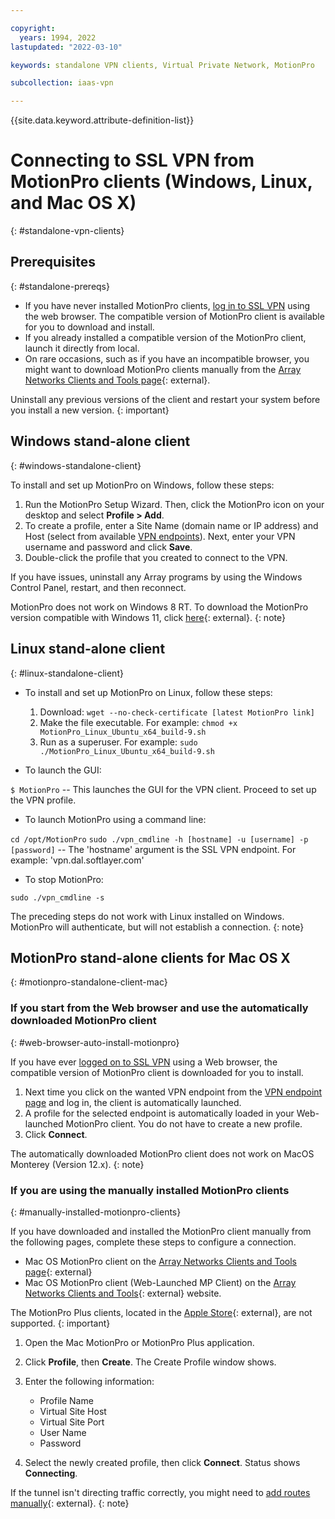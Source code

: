 ```yaml
---

copyright:
  years: 1994, 2022
lastupdated: "2022-03-10"

keywords: standalone VPN clients, Virtual Private Network, MotionPro

subcollection: iaas-vpn

---
```


{{site.data.keyword.attribute-definition-list}}

# Connecting to SSL VPN from MotionPro clients (Windows, Linux, and Mac OS X)
{: #standalone-vpn-clients}

## Prerequisites
{: #standalone-prereqs}

* If you have never installed MotionPro clients, [log in to SSL VPN](/docs/iaas-vpn?topic=iaas-vpn-getting-started#login-to-the-vpn) using the web browser. The compatible version of MotionPro client is available for you to download and install.
* If you already installed a compatible version of the MotionPro client, launch it directly from local.  
* On rare occasions, such as if you have an incompatible browser, you might want to download MotionPro clients manually from the [Array Networks Clients and Tools page](https://support.arraynetworks.net/prx/001/http/supportportal.arraynetworks.net/downloads/downloads.html){: external}. 

Uninstall any previous versions of the client and restart your system before you install a new version.
{: important}

## Windows stand-alone client
{: #windows-standalone-client}

To install and set up MotionPro on Windows, follow these steps:

1. Run the MotionPro Setup Wizard. Then, click the MotionPro icon on your desktop and select **Profile > Add**.
1. To create a profile, enter a Site Name (domain name or IP address) and Host (select from available [VPN endpoints](/docs/iaas-vpn?topic=iaas-vpn-available-vpn-endpoints)). Next, enter your VPN username and password and click **Save**.
1. Double-click the profile that you created to connect to the VPN.

If you have issues, uninstall any Array programs by using the Windows Control Panel, restart, and then reconnect.

   MotionPro does not work on Windows 8 RT. To download the MotionPro version compatible with Windows 11, click [here](https://support.arraynetworks.net/prx/000/http/supportportal.arraynetworks.net/downloads/motionpro/Windows/Win11/MotionProSetup_win11.zip){: external}.
   {: note}

## Linux stand-alone client
{: #linux-standalone-client}

* To install and set up MotionPro on Linux, follow these steps:
   
   1. Download: `wget --no-check-certificate [latest MotionPro link]`
   1. Make the file executable. For example: `chmod +x MotionPro_Linux_Ubuntu_x64_build-9.sh`
   1. Run as a superuser. For example: `sudo ./MotionPro_Linux_Ubuntu_x64_build-9.sh`
   
* To launch the GUI:

`$ MotionPro` -- This launches the GUI for the VPN client. Proceed to set up the VPN profile.

* To launch MotionPro using a command line:

`cd /opt/MotionPro`
`sudo ./vpn_cmdline -h [hostname] -u [username] -p [password]` -- The 'hostname' argument is the SSL VPN endpoint. For example: 'vpn.dal.softlayer.com'

* To stop MotionPro:

`sudo ./vpn_cmdline -s`

The preceding steps do not work with Linux installed on Windows. MotionPro will authenticate, but will not establish a connection.
{: note}

## MotionPro stand-alone clients for Mac OS X
{: #motionpro-standalone-client-mac}

### If you start from the Web browser and use the automatically downloaded MotionPro client
{: #web-browser-auto-install-motionpro}

If you have ever [logged on to SSL VPN](/docs/iaas-vpn?topic=iaas-vpn-getting-started#login-to-the-vpn) using a Web browser, the compatible version of MotionPro client is downloaded for you to install.

1. Next time you click on the wanted VPN endpoint from the [VPN endpoint page](https://www.ibm.com/cloud/vpn-access) and log in, the client is automatically launched. 
1. A profile for the selected endpoint is automatically loaded in your Web-launched MotionPro client. You do not have to create a new profile.
1. Click **Connect**.

The automatically downloaded MotionPro client does not work on MacOS Monterey (Version 12.x).
{: note}

### If you are using the manually installed MotionPro clients
{: #manually-installed-motionpro-clients}

If you have downloaded and installed the MotionPro client manually from the following pages, complete these steps to configure a connection.

* Mac OS MotionPro client on the [Array Networks Clients and Tools page](https://support.arraynetworks.net/prx/001/http/supportportal.arraynetworks.net/downloads/downloads.html){: external}
* Mac OS MotionPro client (Web-Launched MP Client) on the [Array Networks Clients and Tools](https://support.arraynetworks.net/prx/001/http/supportportal.arraynetworks.net/downloads/downloads.html){: external} website.

The MotionPro Plus clients, located in the [Apple Store](https://apps.apple.com/us/app/motionpro-plus/id1218085720?mt=12){: external}, are not supported. 
{: important}

1. Open the Mac MotionPro or MotionPro Plus application.
1. Click **Profile**, then **Create**. The Create Profile window shows.
1. Enter the following information:

   * Profile Name
   * Virtual Site Host
   * Virtual Site Port
   * User Name
   * Password
   
1. Select the newly created profile, then click **Connect**. Status shows **Connecting**. 
 
If the tunnel isn't directing traffic correctly, you might need to [add routes manually](https://discussions.apple.com/thread/2735376){: external}.
{: note}
